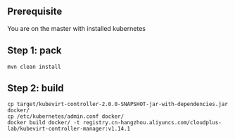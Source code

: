 ## Prerequisite

You are on the master with installed kubernetes

## Step 1: pack

```
mvn clean install
```

## Step 2: build

```
cp target/kubevirt-controller-2.0.0-SNAPSHOT-jar-with-dependencies.jar docker/
cp /etc/kubernetes/admin.conf docker/
docker build docker/ -t registry.cn-hangzhou.aliyuncs.com/cloudplus-lab/kubevirt-controller-manager:v1.14.1
```
